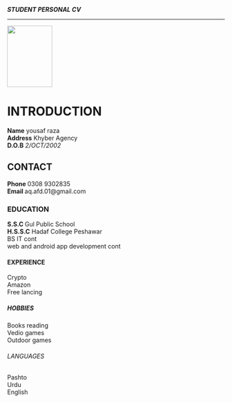 <!DOCTYPE html>
<html lang="en">
<head>
    <meta charset="UTF-8">
    <meta name="viewport" content="width=device-width, initial-scale=1.0">
    <title>CV</title>
</head> 
<body>
    <h><strong> <em>STUDENT PERSONAL CV</em></strong>  </h> <hr />
    <img src="" alt="" width="104" height="142">
    <h1>INTRODUCTION</h1>
    <p1> <b>Name</b> yousaf raza </p1> </br>
    <p2> <b>Address</b> Khyber Agency</p2> </br>
    <p3> <b>D.O.B</b> <em>2/OCT/2002</em > </p3> </br>
    <h2> CONTACT </h2>
    <p4><b>Phone </b> 0308 9302835 </p4> </br>
    <p5> <b> Email </b> aq.afd.01@gmail.com </p5>
     <h3> EDUCATION </h3> 
    <p6> <b> S.S.C </b> Gul Public School </p6> </Br>
    <p7> <b> H.S.S.C</b>  Hadaf College Peshawar </p7> </br>
    <p8> BS IT cont </p8> </br>
    <p9> web and android app development cont </p9>
    <h4> EXPERIENCE </h4>
    <p10> Crypto </p10> </br>
    <p11> Amazon </p11> </br>
    <p12> Free lancing </p12>
    <h5> HOBBIES </h5>
    <p13> Books reading </p13> </br>
    <P14> Vedio games </P14> </Br>
    <p15> Outdoor games </p15> 
    <h6> LANGUAGES </h6>
    <p16> Pashto </p16> </Br>
    <p17> Urdu </p17>  </Br>
    <p18> English </p18> 
   
</body>
</html>

